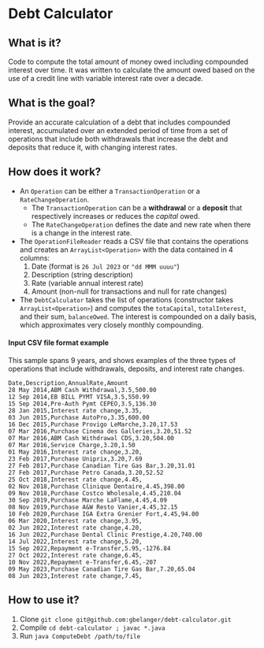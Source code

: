 # Debt Calculator

## What is it?
Code to compute the total amount of money owed including compounded interest over time. 
It was written to calculate the amount owed based on the use of a credit line with variable interest rate over a decade.

## What is the goal?
Provide an accurate calculation of a debt that includes compounded interest, accumulated over an extended period of time from a set of operations that include both withdrawals that increase the debt and deposits that reduce it, with changing interest rates.

## How does it work?
- An `Operation` can be either a `TransactionOperation` or a `RateChangeOperation`.
  - The `TransactionOperation` can be a **withdrawal** or a **deposit** that respectively increases or reduces the _capital_ owed. 
  - The `RateChangeOperation` defines the date and new rate when there is a change in the interest rate.
- The `OperationFileReader` reads a CSV file that contains the operations and creates an `ArrayList<Operation>` with the data contained in 4 columns: 
  1. Date (format is `26 Jul 2023` or `"dd MMM uuuu"`)
  2. Description (string description)
  3. Rate (variable annual interest rate)
  4. Amount (non-null for transactions and null for rate changes)
- The `DebtCalculator` takes the list of operations (constructor takes `ArrayList<Operation>`) and computes the `totaCapital`, `totalInterest`, and their sum, `balanceOwed`. The interest is compounded on a daily basis, which approximates very closely monthly compounding.

#### Input CSV file format example
This sample spans 9 years, and shows examples of the three types of operations that include withdrawals, deposits, and interest rate changes.
```
Date,Description,AnnualRate,Amount
28 May 2014,ABM Cash Withdrawal,3.5,500.00
12 Sep 2014,EB BILL PYMT VISA,3.5,550.99
15 Sep 2014,Pre-Auth Pymt CEPEO,3.5,136.30
28 Jan 2015,Interest rate change,3.35,
03 Jun 2015,Purchase AutoPro,3.35,600.00 
16 Dec 2015,Purchase Provigo LeMarche,3.20,17.53 
07 Mar 2016,Purchase Cinema des Galleries,3.20,51.52
07 Mar 2016,ABM Cash Withdrawal CDS,3.20,504.00
07 Mar 2016,Service Charge,3.20,1.50
01 May 2016,Interest rate change,3.20,
23 Feb 2017,Purchase Uniprix,3.20,7.69
27 Feb 2017,Purchase Canadian Tire Gas Bar,3.20,31.01
27 Feb 2017,Purchase Petro Canada,3.20,52.52
25 Oct 2018,Interest rate change,4.45,
02 Nov 2018,Purchase Clinique Dentaire,4.45,398.00
09 Nov 2018,Purchase Costco Wholesale,4.45,210.04
30 Sep 2019,Purchase Marche LaFlame,4.45,4.09
08 Nov 2019,Purchase A&W Resto Vanier,4.45,32.15
10 Feb 2020,Purchase IGA Extra Grenier Fort,4.45,94.00
06 Mar 2020,Interest rate change,3.95,
02 Jun 2022,Interest rate change,4.20,
16 Jun 2022,Purchase Dental Clinic Prestige,4.20,740.00
14 Jul 2022,Interest rate change,5.20,
15 Sep 2022,Repayment e-Transfer,5.95,-1276.84
27 Oct 2022,Interest rate change,6.45,
10 Nov 2022,Repayment e-Transfer,6.45,-207
09 May 2023,Purchase Canadian Tire Gas Bar,7.20,65.04
08 Jun 2023,Interest rate change,7.45,
```

## How to use it?
1. Clone `git clone git@github.com:gbelanger/debt-calculator.git`
2. Compile `cd debt-calculator ; javac *.java`
3. Run `java ComputeDebt /path/to/file`
